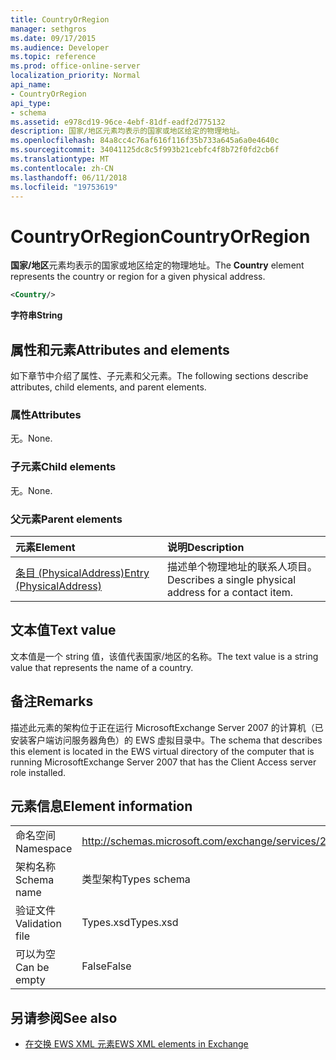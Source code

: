 ```yaml
---
title: CountryOrRegion
manager: sethgros
ms.date: 09/17/2015
ms.audience: Developer
ms.topic: reference
ms.prod: office-online-server
localization_priority: Normal
api_name:
- CountryOrRegion
api_type:
- schema
ms.assetid: e978cd19-96ce-4ebf-81df-eadf2d775132
description: 国家/地区元素均表示的国家或地区给定的物理地址。
ms.openlocfilehash: 84a8cc4c76af616f116f35b733a645a6a0e4640c
ms.sourcegitcommit: 34041125dc8c5f993b21cebfc4f8b72f0fd2cb6f
ms.translationtype: MT
ms.contentlocale: zh-CN
ms.lasthandoff: 06/11/2018
ms.locfileid: "19753619"
---
```

# <a name="countryorregion"></a><span data-ttu-id="a6246-103">CountryOrRegion</span><span class="sxs-lookup"><span data-stu-id="a6246-103">CountryOrRegion</span></span>

<span data-ttu-id="a6246-104">**国家/地区**元素均表示的国家或地区给定的物理地址。</span><span class="sxs-lookup"><span data-stu-id="a6246-104">The **Country** element represents the country or region for a given physical address.</span></span> 
  
```xml
<Country/>
```

 <span data-ttu-id="a6246-105">**字符串**</span><span class="sxs-lookup"><span data-stu-id="a6246-105">**String**</span></span>
## <a name="attributes-and-elements"></a><span data-ttu-id="a6246-106">属性和元素</span><span class="sxs-lookup"><span data-stu-id="a6246-106">Attributes and elements</span></span>

<span data-ttu-id="a6246-107">如下章节中介绍了属性、子元素和父元素。</span><span class="sxs-lookup"><span data-stu-id="a6246-107">The following sections describe attributes, child elements, and parent elements.</span></span>
  
### <a name="attributes"></a><span data-ttu-id="a6246-108">属性</span><span class="sxs-lookup"><span data-stu-id="a6246-108">Attributes</span></span>

<span data-ttu-id="a6246-109">无。</span><span class="sxs-lookup"><span data-stu-id="a6246-109">None.</span></span>
  
### <a name="child-elements"></a><span data-ttu-id="a6246-110">子元素</span><span class="sxs-lookup"><span data-stu-id="a6246-110">Child elements</span></span>

<span data-ttu-id="a6246-111">无。</span><span class="sxs-lookup"><span data-stu-id="a6246-111">None.</span></span>
  
### <a name="parent-elements"></a><span data-ttu-id="a6246-112">父元素</span><span class="sxs-lookup"><span data-stu-id="a6246-112">Parent elements</span></span>

|<span data-ttu-id="a6246-113">**元素**</span><span class="sxs-lookup"><span data-stu-id="a6246-113">**Element**</span></span>|<span data-ttu-id="a6246-114">**说明**</span><span class="sxs-lookup"><span data-stu-id="a6246-114">**Description**</span></span>|
|:-----|:-----|
|[<span data-ttu-id="a6246-115">条目 (PhysicalAddress)</span><span class="sxs-lookup"><span data-stu-id="a6246-115">Entry (PhysicalAddress)</span></span>](entry-physicaladdress.md) <br/> |<span data-ttu-id="a6246-116">描述单个物理地址的联系人项目。</span><span class="sxs-lookup"><span data-stu-id="a6246-116">Describes a single physical address for a contact item.</span></span>  <br/> |
   
## <a name="text-value"></a><span data-ttu-id="a6246-117">文本值</span><span class="sxs-lookup"><span data-stu-id="a6246-117">Text value</span></span>

<span data-ttu-id="a6246-118">文本值是一个 string 值，该值代表国家/地区的名称。</span><span class="sxs-lookup"><span data-stu-id="a6246-118">The text value is a string value that represents the name of a country.</span></span>
  
## <a name="remarks"></a><span data-ttu-id="a6246-119">备注</span><span class="sxs-lookup"><span data-stu-id="a6246-119">Remarks</span></span>

<span data-ttu-id="a6246-120">描述此元素的架构位于正在运行 MicrosoftExchange Server 2007 的计算机（已安装客户端访问服务器角色）的 EWS 虚拟目录中。</span><span class="sxs-lookup"><span data-stu-id="a6246-120">The schema that describes this element is located in the EWS virtual directory of the computer that is running MicrosoftExchange Server 2007 that has the Client Access server role installed.</span></span>
  
## <a name="element-information"></a><span data-ttu-id="a6246-121">元素信息</span><span class="sxs-lookup"><span data-stu-id="a6246-121">Element information</span></span>

|||
|:-----|:-----|
|<span data-ttu-id="a6246-122">命名空间</span><span class="sxs-lookup"><span data-stu-id="a6246-122">Namespace</span></span>  <br/> |http://schemas.microsoft.com/exchange/services/2006/types  <br/> |
|<span data-ttu-id="a6246-123">架构名称</span><span class="sxs-lookup"><span data-stu-id="a6246-123">Schema name</span></span>  <br/> |<span data-ttu-id="a6246-124">类型架构</span><span class="sxs-lookup"><span data-stu-id="a6246-124">Types schema</span></span>  <br/> |
|<span data-ttu-id="a6246-125">验证文件</span><span class="sxs-lookup"><span data-stu-id="a6246-125">Validation file</span></span>  <br/> |<span data-ttu-id="a6246-126">Types.xsd</span><span class="sxs-lookup"><span data-stu-id="a6246-126">Types.xsd</span></span>  <br/> |
|<span data-ttu-id="a6246-127">可以为空</span><span class="sxs-lookup"><span data-stu-id="a6246-127">Can be empty</span></span>  <br/> |<span data-ttu-id="a6246-128">False</span><span class="sxs-lookup"><span data-stu-id="a6246-128">False</span></span>  <br/> |
   
## <a name="see-also"></a><span data-ttu-id="a6246-129">另请参阅</span><span class="sxs-lookup"><span data-stu-id="a6246-129">See also</span></span>



- [<span data-ttu-id="a6246-130">在交换 EWS XML 元素</span><span class="sxs-lookup"><span data-stu-id="a6246-130">EWS XML elements in Exchange</span></span>](ews-xml-elements-in-exchange.md)

